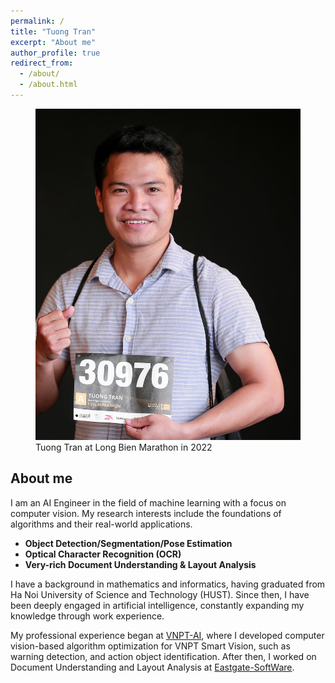 ```yaml
---
permalink: /
title: "Tuong Tran"
excerpt: "About me"
author_profile: true
redirect_from: 
  - /about/
  - /about.html
---
```


<figure>
  <img src="{{ site.url }}../../../images/aboutme.jpg"/>
  <figcaption>Tuong Tran at Long Bien Marathon in 2022</figcaption>
</figure>


## About me
I am an AI Engineer in the field of machine learning with a focus on computer vision. My research interests include the foundations of algorithms and their real-world applications.
+ **Object Detection/Segmentation/Pose Estimation**
+ **Optical Character Recognition (OCR)**
+ **Very-rich Document Understanding & Layout Analysis**

I have a background in mathematics and informatics, having graduated from Ha Noi University of Science and Technology (HUST). Since then, I have been deeply engaged in artificial intelligence, constantly expanding my knowledge through work experience.

My professional experience began at [VNPT-AI](https://icenter.ai/vi), where I developed computer vision-based algorithm optimization for VNPT Smart Vision, such as warning detection, and action object identification. After then, I worked on Document Understanding and Layout Analysis at [Eastgate-SoftWare](https://eastgate-software.com/).
